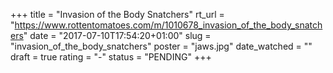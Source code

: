 +++
title = "Invasion of the Body Snatchers"
rt_url = "https://www.rottentomatoes.com/m/1010678_invasion_of_the_body_snatchers"
date = "2017-07-10T17:54:20+01:00"
slug = "invasion_of_the_body_snatchers"
poster = "jaws.jpg"
date_watched = ""
draft = true
rating = "-"
status = "PENDING"
+++